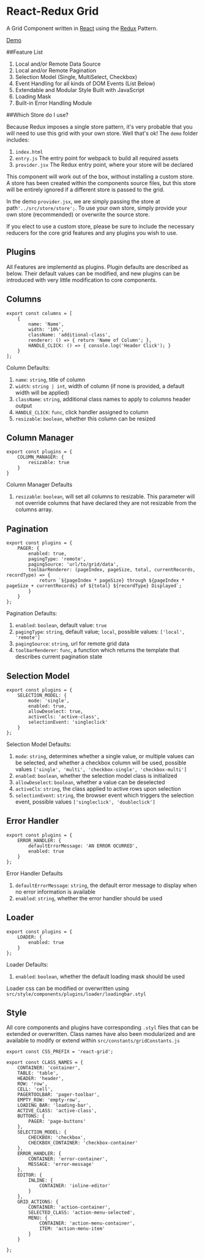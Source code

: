 # React-Redux Grid

A Grid Component written in [React](https://facebook.github.io/react) using the [Redux](https://github.com/rackt/redux) Pattern.

[Demo](url/to/demo)

##Feature List

1. Local and/or Remote Data Source
2. Local and/or Remote Pagination
3. Selection Model (Single, MultiSelect, Checkbox)
4. Event Handling for all kinds of DOM Events (List Below)
5. Extendable and Modular Style Built with JavaScript
6. Loading Mask
7. Built-in Error Handling Module

##Which Store do I use?

Because Redux imposes a single store pattern, it's very probable that you will need to use this grid with your own store. Well that's ok! The `demo` folder includes:

1. `index.html`
2. `entry.js` The entry point for webpack to build all required assets
3. `provider.jsx` The Redux entry point, where your store will be declared

This component will work out of the box, without installing a custom store. A store has been created within the components source files, but this store will be entirely ignored if a different store is passed to the grid.

In the demo `provider.jsx`, we are simply passing the store at path`'../src/store/store';`. To use your own store, simply provide your own store (recommended) or overwrite the source store.

If you elect to use a custom store, please be sure to include the necessary reducers for the core grid features and any plugins you wish to use.

## Plugins

All Features are implementd as plugins. Plugin defaults are described as below. Their default values can be modified, and new plugins can be introduced with very little modification to core components.

## Columns

	export const columns = [
	    {
	        name: 'Name',
	        width: '10%',
	        className: 'additional-class',
	        renderer: () => { return 'Name of Column'; },
	        HANDLE_CLICK: () => { console.log('Header Click'); }
	    }
	];

Column Defaults:

1. `name`: `string`, title of column 
2. `width`: `string | int`, width of column (if none is provided, a default width will be applied)
3. `className`: `string`, additional class names to apply to columns header output
5. `HANDLE_CLICK`: `func`, click handler assigned to column
6. `resizable`: `boolean`, whether this column can be resized


## Column Manager

	export const plugins = {
	    COLUMN_MANAGER: {
	        resizable: true
	    }
	}

Column Manager Defaults

1. `resizable`: `boolean`, will set all columns to resizable. This parameter will not override columns that have declared they are not resizable from the columns array.

## Pagination

	export const plugins = {
	    PAGER: {
	        enabled: true,
	        pagingType: 'remote',
	        pagingSource: 'url/to/grid/data',
	        toolbarRenderer: (pageIndex, pageSize, total, currentRecords, recordType) => {
	            return `${pageIndex * pageSize} through ${pageIndex * pageSize + currentRecords} of ${total} ${recordType} Displayed`;
	        }
	    }
	};

Pagination Defaults:

1. `enabled`: `boolean`, default value: `true`
2. `pagingType`: `string`, default value; `local`, possible values: `['local', 'remote']`
3. `pagingSource`: `string`, url for remote grid data
4. `toolbarRenderer`: `func`, a function which returns the template that describes current pagination state

## Selection Model

	export const plugins = {
	    SELECTION_MODEL: {
	        mode: 'single',
	        enabled: true,
	        allowDeselect: true,
	        activeCls: 'active-class',
	        selectionEvent: 'singleclick'
	    }
	};

Selection Model Defaults: 

1. `mode`: `string`, determines whether a single value, or multiple values can be selected, and whether a checkbox column will be used, possible values `['single', 'multi', 'checkbox-single', 'checkbox-multi']`
2. `enabled`: `boolean`, whether the selection model class is initialized
3. `allowDeselect`: `boolean`, whether a value can be deselected
4. `activeCls`: `string`, the class applied to active rows upon selection
5. `selectionEvent`: `string`, the browser event which triggers the selection event, possible values `['singleclick', 'doubleclick']`

## Error Handler

	export const plugins = {
	    ERROR_HANDLER: {
	        defaultErrorMessage: 'AN ERROR OCURRED',
	        enabled: true
	    }
	};

Error Handler Defaults

1. `defaultErrorMessage`: `string`, the default error message to display when no error information is available
2. `enabled`: `string`, whether the error handler should be used

## Loader

	export const plugins = {
	    LOADER: {
	        enabled: true
	    }
	};

Loader Defaults:

1. `enabled`: `boolean`, whether the default loading mask should be used

Loader css can be modified or overwritten using `src/style/components/plugins/loader/loadingbar.styl`


## Style

All core components and plugins have corresponding `.styl` files that can be extended or overwritten. Class names have also been modularized and are available to modify or extend within `src/constants/gridConstants.js`

	export const CSS_PREFIX = 'react-grid';

	export const CLASS_NAMES = {
	    CONTAINER: 'container',
	    TABLE: 'table',
	    HEADER: 'header',
	    ROW: 'row',
	    CELL: 'cell',
	    PAGERTOOLBAR: 'pager-toolbar',
	    EMPTY_ROW: 'empty-row',
	    LOADING_BAR: 'loading-bar',
	    ACTIVE_CLASS: 'active-class',
	    BUTTONS: {
	        PAGER: 'page-buttons'
	    },
	    SELECTION_MODEL: {
	        CHECKBOX: 'checkbox',
	        CHECKBOX_CONTAINER: 'checkbox-container'
	    },
	    ERROR_HANDLER: {
	        CONTAINER: 'error-container',
	        MESSAGE: 'error-message'
	    },
	    EDITOR: {
	        INLINE: {
	            CONTAINER: 'inline-editor'
	        }
	    },
	    GRID_ACTIONS: {
	        CONTAINER: 'action-container',
	        SELECTED_CLASS: 'action-menu-selected',
	        MENU: {
	            CONTAINER: 'action-menu-container',
	            ITEM: 'action-menu-item'
	        }
	    }

	};
